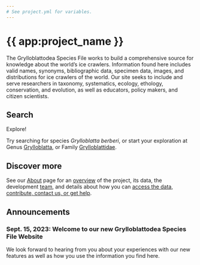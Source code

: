 ```yaml
---
# See project.yml for variables.
---
```


# {{ app:project_name }}
The Grylloblattodea Species File works to build a comprehensive source for knowledge about the world’s ice crawlers. Information found here includes valid names, synonyms, bibliographic data, specimen data, images, and distributions for ice crawlers of the world. Our site seeks to include and serve researchers in taxonomy, systematics, ecology, ethology, conservation, and evolution, as well as educators, policy makers, and citizen scientists.

## Search

<autocomplete-otu class="w-80 place-content-center" placeholder="Search by taxon name"/>

Explore!

Try searching for species _Grylloblatta berberi_, or start your exploration at Genus [Grylloblatta](/otus/925108/overview),  or Family [Grylloblattidae](/otus/925080/overview).

## Discover more
See our [About](about) page for an [overview](about#overview) of the project, its data, the development [team](about#project-development-and-maintenance), and details about how you can [access the data, contribute, contact us, or get help](about#contribute-or-get-help). 

## Announcements

### Sept. 15, 2023: Welcome to our new Grylloblattodea Species File Website
<p>We look forward to hearing from you about your experiences with our new features as well as how you use the information you find here.</p>
